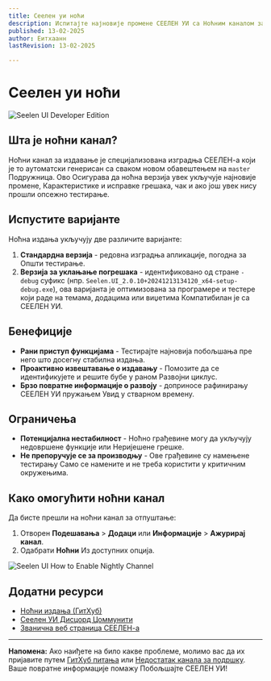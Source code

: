 ```yaml
---
title: Сеелен уи ноћи
description: Испитајте најновије промене СЕЕЛЕН УИ са Ноћним каналом за ажурирање!
published: 13-02-2025
author: Еитхаанн
lastRevision: 13-02-2025

---
```


# Сеелен уи ноћи

![Seelen UI Developer Edition](https://github.com/user-attachments/assets/76634b49-7b09-4ef2-9643-e93542309f5d)

## Шта је ноћни канал?

Ноћни канал за издавање је специјализована изградња СЕЕЛЕН-а који је то
 аутоматски генерисан са сваком новом обавештењем на `master` Подружница. Ово
 Осигурава да ноћна верзија увек укључује најновије промене,
 Карактеристике и исправке грешака, чак и ако још увек нису прошли опсежно тестирање.

## Испустите варијанте

Ноћна издања укључују две различите варијанте:

1. **Стандардна верзија** - редовна изградња апликације, погодна за
    Општи тестирање.
2. **Верзија за уклањање погрешака** - идентификовано од стране `-debug` суфикс (нпр.
   `Seelen.UI_2.0.10+20241213134120_x64-setup-debug.exe`), ова варијанта је
    оптимизована за програмере и тестере који раде на темама, додацима или виџетима
    Компатибилан је са СЕЕЛЕН УИ.

## Бенефиције

* **Рани приступ функцијама** - Тестирајте најновија побољшања пре него што досегну
   стабилна издања.
* **Проактивно извештавање о издавању** - Помозите да се идентификујете и решите бубе у раном
   Развојни циклус.
* **Брзо повратне информације о развоју** - доприносе рафинирању СЕЕЛЕН УИ пружањем
   Увид у стварном времену.

## Ограничења

* **Потенцијална нестабилност** - Ноћно грађевине могу да укључују недовршене функције или
   Неријешене грешке.
* **Не препоручује се за производњу** - Ове грађевине су намењене тестирању
   Само се намените и не треба користити у критичним окружењима.

## Како омогућити ноћни канал

Да бисте прешли на ноћни канал за отпуштање:

1. Отворен **Подешавања** > **Додаци** или **Информације** > **Ажурирај канал**.
2. Одабрати **Ноћни** Из доступних опција.

![Seelen UI How to Enable Nightly Channel](https://github.com/user-attachments/assets/ae88aeac-98cc-4424-a9e7-fb59740b694e)

## Додатни ресурси

* [Ноћни издања (ГитХуб)](https://github.com/eythaann/Seelen-UI/releases/tag/nightly)
* [Сеелен УИ Дисцорд Цоммунити](https://discord.gg/ABfASx5ZAJ)
* [Званична веб страница СЕЕЛЕН-а](https://seelen.io)

***

**Напомена:** Ако наиђете на било какве проблеме, молимо вас да их пријавите путем
[ГитХуб питања](https://github.com/eythaann/Seelen-UI/issues) или
[Недостатак канала за подршку](https://discord.gg/ABfASx5ZAJ). Ваше повратне информације помажу
 Побољшајте СЕЕЛЕН УИ!
